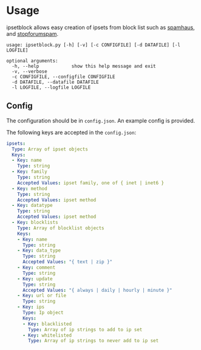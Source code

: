 # Usage

ipsetblock allows easy creation of ipsets from block list such as [spamhaus](https://www.spamhaus.org), and [stopforumspam](https://www.stopforumspam.com). 

```
usage: ipsetblock.py [-h] [-v] [-c CONFIGFILE] [-d DATAFILE] [-l LOGFILE]

optional arguments:
  -h, --help            show this help message and exit
  -v, --verbose
  -c CONFIGFILE, --configfile CONFIGFILE
  -d DATAFILE, --datafile DATAFILE
  -l LOGFILE, --logfile LOGFILE
```

## Config

The configuration should be in `config.json`. An example config is provided.

The following keys are accepted in the `config.json`:

```yaml
ipsets:
  Type: Array of ipset objects
  Keys:
  - Key: name
    Type: string
  - Key: family
    Type: string
    Accepted Values: ipset family, one of { inet | inet6 }
  - Key: method
    Type: string
    Accepted Values: ipset method
  - Key: datatype
    Type: string
    Accepted Values: ipset method
  - Key: blocklists
    Type: Array of blocklist objects
    Keys:
    - Key: name
      Type: string
    - Key: data_type
      Type: string
      Accepted Values: "{ text | zip }"
    - Key: comment
      Type: string
    - Key: update
      Type: string
      Accepted Values: "{ always | daily | hourly | minute }"
    - Key: url or file
      Type: string
    - Key: ips
      Type: Ip object
      Keys:
      - Key: blacklisted
        Type: Array of ip strings to add to ip set
      - Key: whitelisted
        Type: Array of ip strings to never add to ip set
```
